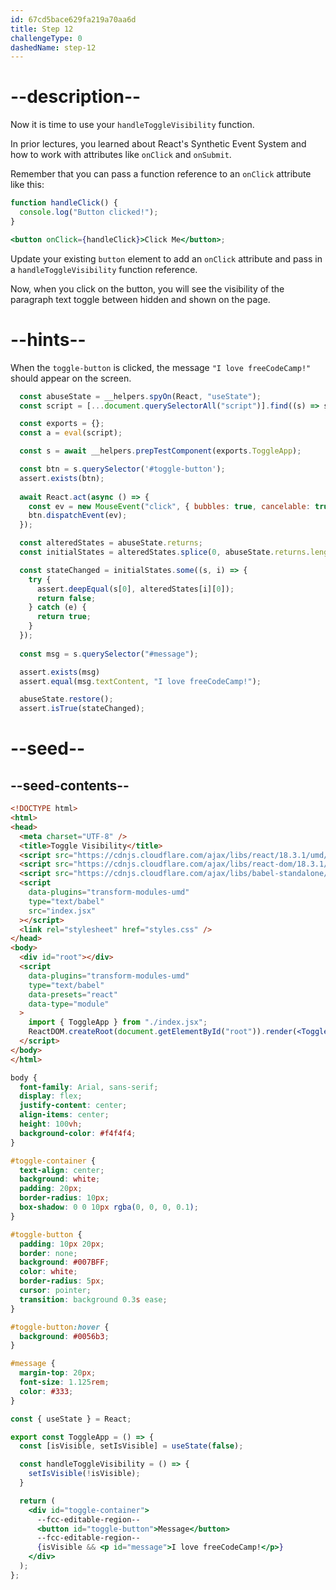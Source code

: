 ```yaml
---
id: 67cd5bace629fa219a70aa6d
title: Step 12
challengeType: 0
dashedName: step-12
---
```


# --description--

Now it is time to use your `handleToggleVisibility` function. 

In prior lectures, you learned about React's Synthetic Event System and how to work with attributes like `onClick` and `onSubmit`.

Remember that you can pass a function reference to an `onClick` attribute like this:

```jsx
function handleClick() {
  console.log("Button clicked!");
}

<button onClick={handleClick}>Click Me</button>;
```

Update your existing `button` element to add an `onClick` attribute and pass in a `handleToggleVisibility` function reference. 

Now, when you click on the button, you will see the visibility of the paragraph text toggle between hidden and shown on the page. 

# --hints--

When the `toggle-button` is clicked, the message `"I love freeCodeCamp!"` should appear on the screen.

```js
  const abuseState = __helpers.spyOn(React, "useState");
  const script = [...document.querySelectorAll("script")].find((s) => s.dataset.src ===  "index.jsx").innerText.replace("_React.useState", "abuseState");

  const exports = {};
  const a = eval(script);

  const s = await __helpers.prepTestComponent(exports.ToggleApp);

  const btn = s.querySelector('#toggle-button');
  assert.exists(btn);
  
  await React.act(async () => {
    const ev = new MouseEvent("click", { bubbles: true, cancelable: true });
    btn.dispatchEvent(ev);
  });

  const alteredStates = abuseState.returns;
  const initialStates = alteredStates.splice(0, abuseState.returns.length / 2);

  const stateChanged = initialStates.some((s, i) => {
    try {
      assert.deepEqual(s[0], alteredStates[i][0]);
      return false; 
    } catch (e) {
      return true; 
    }
  });
 
  const msg = s.querySelector("#message");

  assert.exists(msg)
  assert.equal(msg.textContent, "I love freeCodeCamp!");

  abuseState.restore();
  assert.isTrue(stateChanged);
```

# --seed--

## --seed-contents--

```html
<!DOCTYPE html>
<html>
<head>
  <meta charset="UTF-8" />
  <title>Toggle Visibility</title>
  <script src="https://cdnjs.cloudflare.com/ajax/libs/react/18.3.1/umd/react.development.min.js"></script>
  <script src="https://cdnjs.cloudflare.com/ajax/libs/react-dom/18.3.1/umd/react-dom.development.min.js"></script>
  <script src="https://cdnjs.cloudflare.com/ajax/libs/babel-standalone/7.26.5/babel.min.js"></script>
  <script 
    data-plugins="transform-modules-umd"
    type="text/babel"
    src="index.jsx"
  ></script>
  <link rel="stylesheet" href="styles.css" />
</head>
<body>
  <div id="root"></div>
  <script
    data-plugins="transform-modules-umd"
    type="text/babel"
    data-presets="react"
    data-type="module"
  >
    import { ToggleApp } from "./index.jsx";
    ReactDOM.createRoot(document.getElementById("root")).render(<ToggleApp />);
  </script>
</body>
</html>
```

```css
body {
  font-family: Arial, sans-serif;
  display: flex;
  justify-content: center;
  align-items: center;
  height: 100vh;
  background-color: #f4f4f4;
}

#toggle-container {
  text-align: center;
  background: white;
  padding: 20px;
  border-radius: 10px;
  box-shadow: 0 0 10px rgba(0, 0, 0, 0.1);
}

#toggle-button {
  padding: 10px 20px;
  border: none;
  background: #007BFF;
  color: white;
  border-radius: 5px;
  cursor: pointer;
  transition: background 0.3s ease;
}

#toggle-button:hover {
  background: #0056b3;
}

#message {
  margin-top: 20px;
  font-size: 1.125rem;
  color: #333;
}
```

```jsx
const { useState } = React;

export const ToggleApp = () => {
  const [isVisible, setIsVisible] = useState(false);

  const handleToggleVisibility = () => {
    setIsVisible(!isVisible);
  }

  return (
    <div id="toggle-container">
      --fcc-editable-region--
      <button id="toggle-button">Message</button>
      --fcc-editable-region--
      {isVisible && <p id="message">I love freeCodeCamp!</p>}
    </div>
  );
};
```

